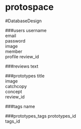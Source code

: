 # protospace
#DatabaseDesign

###users
username  
email  
password  
image  
member  
profile 
review_id 

###reviews
text  

###prototypes
title  
image  
catchcopy  
concept  
review_id  

###tags
name  

###prototypes_tags
prototypes_id  
tags_id  